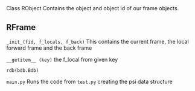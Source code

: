 ## 
Class RObject
    Contains the object and object id of our frame objects. 

## RFrame
`_init_(fid, f_locals, f_back)`
This contains the current frame, the local forward frame and the back frame

`__getitem__ (key)` the f_local from given key

`rdb(bdb.Bdb)` 


`main.py` Runs the code from `test.py` creating the psi data structure